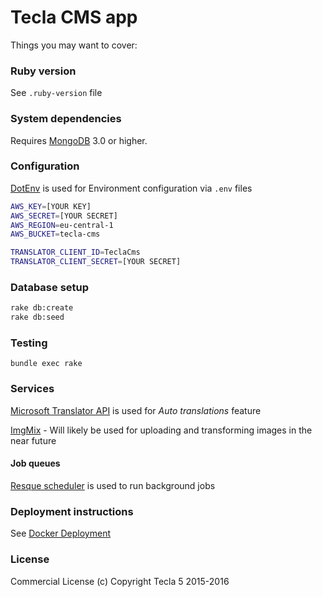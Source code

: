 Tecla CMS app
=============

Things you may want to cover:

### Ruby version

See `.ruby-version` file

### System dependencies

Requires [MongoDB](https://www.mongodb.org/) 3.0 or higher.

### Configuration

[DotEnv](https://github.com/bkeepers/dotenv) is used for Environment configuration via `.env` files

```sh
AWS_KEY=[YOUR KEY]
AWS_SECRET=[YOUR SECRET]
AWS_REGION=eu-central-1
AWS_BUCKET=tecla-cms

TRANSLATOR_CLIENT_ID=TeclaCms
TRANSLATOR_CLIENT_SECRET=[YOUR SECRET]
```

### Database setup

```sh
rake db:create
rake db:seed
```

### Testing

`bundle exec rake`

### Services

[Microsoft Translator API](https://www.microsoft.com/en-us/translator/translatorapi.aspx) is used for *Auto translations* feature

[ImgMix](https://www.imgix.com/) - Will likely be used for uploading and transforming images in the near future

#### Job queues

[Resque scheduler](https://github.com/resque/resque-scheduler) is used to run background jobs

### Deployment instructions

See [Docker Deployment](Docker-Deployment.md)

### License

Commercial License (c) Copyright Tecla 5 2015-2016
